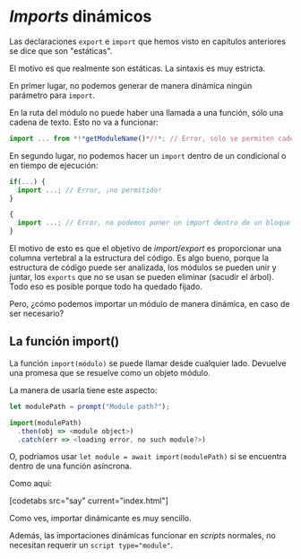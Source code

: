 
# *Imports* dinámicos

Las declaraciones `export` e `import` que hemos visto en capítulos anteriores se dice que son "estáticas".

El motivo es que realmente son estáticas. La sintaxis es muy estricta.

En primer lugar, no podemos generar de manera dinámica ningún parámetro para `import`.

En la ruta del módulo no puede haber una llamada a una función, sólo una cadena de texto. Esto no va a funcionar:

```js
import ... from *!*getModuleName()*/!*; // Error, sólo se permiten cadenas de texto
```

En segundo lugar, no podemos hacer un `import` dentro de un condicional o en tiempo de ejecución:

```js
if(...) {
  import ...; // Error, ¡no permitido!
}

{
  import ...; // Error, no podemos poner un import dentro de un bloque
}
```

El motivo de esto es que el objetivo de *import*/*export* es proporcionar una columna vertebral a la estructura del código. Es algo bueno, porque la estructura de código puede ser analizada, los módulos se pueden unir y juntar, los `exports` que no se usan se pueden eliminar (sacudir el árbol). Todo eso es posible porque todo ha quedado fijado.

Pero, ¿cómo podemos importar un módulo de manera dinámica, en caso de ser necesario?

## La función import()

La función `import(módulo)` se puede llamar desde cualquier lado. Devuelve una promesa que se resuelve como un objeto módulo.

La manera de usarla tiene este aspecto:

```js run
let modulePath = prompt("Module path?");

import(modulePath)
  .then(obj => <module object>)
  .catch(err => <loading error, no such module?>)
```

O, podríamos usar `let module = await import(modulePath)` si se encuentra dentro de una función asíncrona.

Como aquí:

[codetabs src="say" current="index.html"]

Como ves, importar dinámicante es muy sencillo.

Además, las importaciones dinámicas funcionar en *scripts* normales, no necesitan requerir un `script type="module"`.
